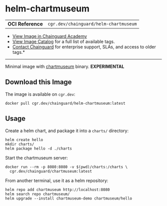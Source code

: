 <!--monopod:start-->
# helm-chartmuseum
| | |
| - | - |
| **OCI Reference** | `cgr.dev/chainguard/helm-chartmuseum` |


* [View Image in Chainguard Academy](https://edu.chainguard.dev/chainguard/chainguard-images/reference/helm-chartmuseum/overview/)
* [View Image Catalog](https://console.enforce.dev/images/catalog) for a full list of available tags.
* [Contact Chainguard](https://www.chainguard.dev/chainguard-images) for enterprise support, SLAs, and access to older tags.*

---
<!--monopod:end-->

<!--overview:start-->
Minimal image with [chartmuseum](https://github.com/helm/chartmuseum) binary. **EXPERIMENTAL**
<!--overview:end-->

<!--getting:start-->
## Download this Image
The image is available on `cgr.dev`:

```
docker pull cgr.dev/chainguard/helm-chartmuseum:latest
```
<!--getting:end-->

<!--body:start-->
## Usage

Create a helm chart, and package it into a `charts/` directory:

```
helm create hello
mkdir charts/
helm package hello -d ./charts
```

Start the chartmuseum server:

```
docker run --rm -p 8080:8080 -v $(pwd)/charts:/charts \
  cgr.dev/chainguard/chartmuseum:latest
```

From another terminal, use it as a helm repository:
```
helm repo add chartmuseum http://localhost:8080
helm search repo chartmuseum/
helm upgrade --install chartmuseum-demo chartmuseum/hello
```
<!--body:end-->
